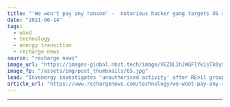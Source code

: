 ```yaml
---
title: "'We won't pay any ransom' -  notorious hacker gang targets US renewable energy giant"
date: "2021-06-14"
tags: 
  - wind
  - technology
  - energy transition
  - recharge news
source: "recharge news"
image_url: "https://images-global.nhst.tech/image/VEZ0L1hJWGFlYk1sTk0yS0VtTEhSNUNBUFJybW1YR3hrL1dWWmxIT0FnTT0=/nhst/binary/4eec944c35da99b4a89614a432a00a50"
image_fp: "/assets/img/post_thumbnails/65.jpg"
lead: "Invenergy investigates 'unauthorised activity' after REvil group said to claim access to sensitive data"
article_url: "https://www.rechargenews.com/technology/we-wont-pay-any-ransom-notorious-hacker-gang-targets-us-renewable-energy-giant/2-1-1024561"
---
```


---
